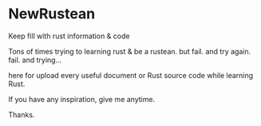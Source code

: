 # NewRustean
Keep fill with rust information &amp; code

Tons of times trying to learning rust & be a rustean. but fail. and try again. fail. and trying...

here for upload every useful document or Rust source code while learning Rust.

If you have any inspiration, give me anytime.

Thanks.
